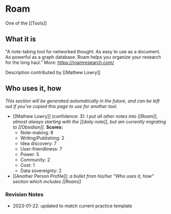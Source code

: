 # Roam
One of the [[Tools]]

## What it is

"A note-taking tool for networked thought. As easy to use as a document. As powerful as a graph database. Roam helps you organize your research for the long haul." 
More: https://roamresearch.com/

Description contributed by [[Mathew Lowry]]

## Who uses it, how

_This section will be generated automatically in the future, and can be left out if you've copied this page to use for another tool._

* [[Mathew Lowry]] (confidence: 3): *I put all other notes into [[Roam]], almost always starting with the [[daily note]], but am currently migrating to [[Obsidian]].*
  **Scores:**
	* Note-making: 8
	* Writing/Publishing: 2
	* Idea discovery: 7
	* User-friendliness: 7
	* Power: 5
	* Community: 2
	* Cost: 1
	* Data sovereignty: 2
* [[Another Person Profile]]:  *a bullet from his/her "Who uses it, how" section which includes [[Roam]]* 

### Revision Notes

* 2023-01-22: updated to match current practice template
